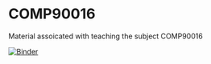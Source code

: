 # COMP90016
Material assoicated with teaching the subject COMP90016

[![Binder](https://mybinder.org/badge_logo.svg)](https://mybinder.org/v2/gh/melbournebioinformatics/COMP90016/main)
